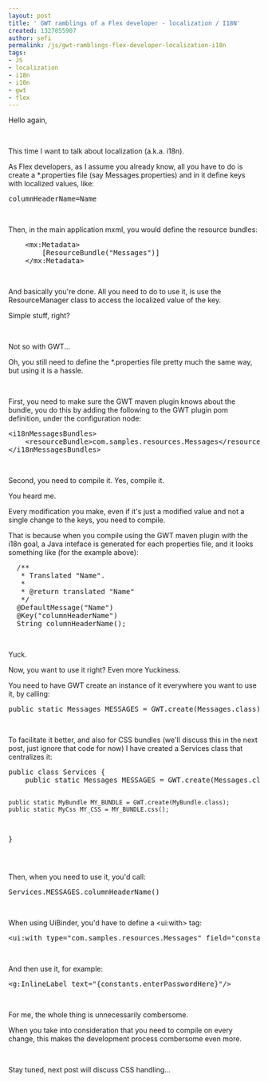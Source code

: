 ```yaml
---
layout: post
title: ' GWT ramblings of a Flex developer - localization / I18N'
created: 1327855907
author: sefi
permalink: /js/gwt-ramblings-flex-developer-localization-i18n
tags:
- JS
- localization
- i18n
- i10n
- gwt
- flex
---
```

<p>Hello again,</p>
<p>&nbsp;</p>
<p>This time I want to talk about localization (a.k.a. i18n).</p>
<p>As Flex developers, as I assume you already know, all you have to do is create a *.properties file (say Messages.properties) and in it define keys with localized values, like:</p>
<pre title="code" class="brush: java;">
columnHeaderName=Name</pre>
<p>&nbsp;</p>
<p>Then, in the main application mxml, you would define the resource bundles:</p>
<pre title="code" class="brush: java;">
	&lt;mx:Metadata&gt;
		[ResourceBundle(&quot;Messages&quot;)]
	&lt;/mx:Metadata&gt;</pre>
<p>&nbsp;</p>
<p>And basically you're done. All you need to do to use it, is use the ResourceManager class to access the localized value of the key.</p>
<p>Simple stuff, right?</p>
<p>&nbsp;</p>
<p>Not so with GWT...</p>
<!--break-->
<p>Oh, you still need to define the *.properties file pretty much the same way, but using it is a hassle.</p>
<p>&nbsp;</p>
<p>First, you need to make sure the GWT maven plugin knows about the bundle, you do this by adding the following to the GWT plugin pom definition, under the configuration node:</p>
<pre title="code" class="brush: java;">
&lt;i18nMessagesBundles&gt;
	&lt;resourceBundle&gt;com.samples.resources.Messages&lt;/resourceBundle&gt;
&lt;/i18nMessagesBundles&gt;</pre>
<p>&nbsp;</p>
<p>Second, you need to compile it. Yes, compile it.</p>
<p>You heard me.</p>
<p>Every modification you make, even if it's just a modified value and not a single change to the keys, you need to compile.</p>
<p>That is because when you compile using the GWT maven plugin with the i18n goal, a Java inteface is generated for each properties file, and it looks something like (for the example above):</p>
<pre title="code" class="brush: java;">
  /**
   * Translated &quot;Name&quot;.
   * 
   * @return translated &quot;Name&quot;
   */
  @DefaultMessage(&quot;Name&quot;)
  @Key(&quot;columnHeaderName&quot;)
  String columnHeaderName();</pre>
<p>&nbsp;</p>
<p>Yuck.</p>
<p>Now, you want to use it right? Even more Yuckiness.</p>
<p>You need to have GWT create an instance of it everywhere you want to use it, by calling:</p>
<pre title="code" class="brush: java;">
public static Messages MESSAGES = GWT.create(Messages.class);</pre>
<p>&nbsp;</p>
<p>To facilitate it better, and also for CSS bundles (we'll discuss this in the next post, just ignore that code for now) I have created a Services class that centralizes it:</p>
<pre title="code" class="brush: java;">
public class Services {
	public static Messages MESSAGES = GWT.create(Messages.class);
	
	public static MyBundle MY_BUNDLE = GWT.create(MyBundle.class);
	public static MyCss MY_CSS = MY_BUNDLE.css();

}</pre>
<p>&nbsp;</p>
<p>Then, when you need to use it, you'd call:</p>
<pre title="code" class="brush: java;">
Services.MESSAGES.columnHeaderName()</pre>
<p>&nbsp;</p>
<p>When using UiBinder, you'd have to define a &lt;ui:with&gt; tag:</p>
<pre title="code" class="brush: java;">
&lt;ui:with type=&quot;com.samples.resources.Messages&quot; field=&quot;constants&quot;/&gt;</pre>
<p>&nbsp;</p>
<p>And then use it, for example:</p>
<pre title="code" class="brush: java;">
&lt;g:InlineLabel text=&quot;{constants.enterPasswordHere}&quot;/&gt;</pre>
<p>&nbsp;</p>
<p>For me, the whole thing is unnecessarily combersome.</p>
<p>When you take into consideration that you need to compile on every change, this makes the development process combersome even more.</p>
<p>&nbsp;</p>
<p>Stay tuned, next post will discuss CSS handling...</p>
<p>&nbsp;</p>
